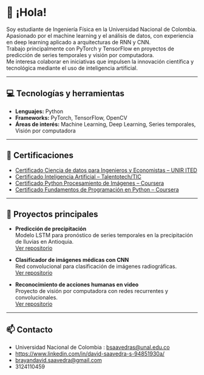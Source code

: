 # 👋 ¡Hola!

Soy estudiante de Ingeniería Física en la Universidad Nacional de Colombia.  
Apasionado por el machine learning y el análisis de datos, con experiencia en deep learning aplicado a arquitecturas de RNN y CNN.  
Trabajo principalmente con PyTorch y TensorFlow en proyectos de predicción de series temporales y visión por computadora.  
Me interesa colaborar en iniciativas que impulsen la innovación científica y tecnológica mediante el uso de inteligencia artificial.

---

## 💻 Tecnologías y herramientas
- **Lenguajes:** Python
- **Frameworks:** PyTorch, TensorFlow, OpenCV
- **Áreas de interés:** Machine Learning, Deep Learning, Series temporales, Visión por computadora

---

## 📜 Certificaciones

- [Certificado Ciencia de datos para Ingenieros y Economistas – UNIR ITED](https://drive.google.com/file/d/1k92IoEFgX3nk7wd-3uvi5UaPYdestQJG/view?usp=drive_link)
- [Certificado Inteligencia Artificial – Talentotech/TIC](https://drive.google.com/file/d/1dqeShnTSqDZF-HNw4k-yUgH9DrUiX-ao/view?usp=drive_link)
- [Certificado Python Procesamiento de Imágenes – Coursera](https://drive.google.com/file/d/1FDVz40qd51wOlfagNxEmSXNtkSlVDm3x/view?usp=drive_link)
- [Certificado Fundamentos de Programación en Python – Coursera](https://drive.google.com/file/d/1pY5kcHP9Qii6OFuiBsCQFFC4S97LHd1v/view?usp=drive_link)


---

## 🚀 Proyectos principales

- **Predicción de precipitación**  
  Modelo LSTM para pronóstico de series temporales en la precipitación de lluvias en Antioquia.  
  [Ver repositorio](https://github.com/Davidev137/prediccion)

- **Clasificador de imágenes médicas con CNN**  
  Red convolucional para clasificación de imágenes radiográficas.  
  [Ver repositorio](https://github.com/Davidev137/medical-image-classifier)

- **Reconocimiento de acciones humanas en video**  
  Proyecto de visión por computadora con redes recurrentes y convolucionales.  
  [Ver repositorio](https://github.com/Davidev137/action-recognition-video)

---

## 📫 Contacto
- Universidad Nacional de Colombia : bsaavedras@unal.edu.co
- https://www.linkedin.com/in/david-saavedra-s-94851930a/
- brayandavid.saavedra@gmail.com
- 3124110459
